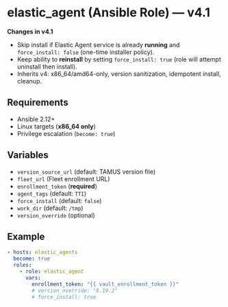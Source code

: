 
# elastic_agent (Ansible Role) — v4.1

**Changes in v4.1**
- Skip install if Elastic Agent service is already **running** and `force_install: false` (one-time installer policy).
- Keep ability to **reinstall** by setting `force_install: true` (role will attempt uninstall then install).
- Inherits v4: x86_64/amd64-only, version sanitization, idempotent install, cleanup.

## Requirements
- Ansible 2.12+
- Linux targets (**x86_64 only**)
- Privilege escalation (`become: true`)

## Variables
- `version_source_url` (default: TAMUS version file)
- `fleet_url` (Fleet enrollment URL)
- `enrollment_token` (**required**)
- `agent_tags` (default: `TTI`)
- `force_install` (default: `false`)
- `work_dir` (default: `/tmp`)
- `version_override` (optional)

## Example
```yaml
- hosts: elastic_agents
  become: true
  roles:
    - role: elastic_agent
      vars:
        enrollment_token: "{{ vault_enrollment_token }}"
        # version_override: "8.19.2"
        # force_install: true
```
